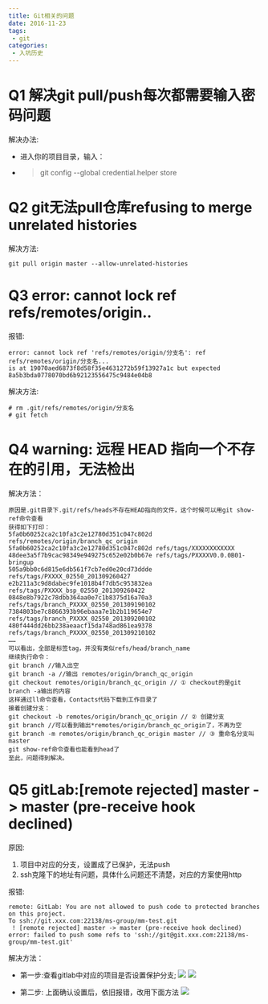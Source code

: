 ```yaml
---
title: Git相关的问题
date: 2016-11-23
tags:
 - git
categories:
 - 入坑历史
---
```


# Q1 解决git pull/push每次都需要输入密码问题

解决办法:
- 进入你的项目目录，输入：
- > git config \--global credential.helper store

# Q2 git无法pull仓库refusing to merge unrelated histories
解决方法: 
```
git pull origin master --allow-unrelated-histories
```

# Q3  error: cannot lock ref refs/remotes/origin..

报错:
```
error: cannot lock ref 'refs/remotes/origin/分支名': ref refs/remotes/origin/分支名... 
is at 19070aed6873f8d58f35e4631272b59f13927a1c but expected 8a5b3bda0778070bd6b92123556475c9484e04b8
```

解决方法:
``` 
# rm .git/refs/remotes/origin/分支名
# git fetch
```

# Q4 warning: 远程 HEAD 指向一个不存在的引用，无法检出

解决方法： 
```
原因是.git目录下.git/refs/heads不存在HEAD指向的文件，这个时候可以用git show-ref命令查看 
获得如下打印： 
5fa0b60252ca2c10fa3c2e12780d351c047c802d refs/remotes/origin/branch_qc_origin 
5fa0b60252ca2c10fa3c2e12780d351c047c802d refs/tags/XXXXXXXXXXXX 
48dee3a5f7b9cac98349e949275c652e02b0b67e refs/tags/PXXXXV0.0.0B01-bringup 
505a9bb0c6d815e6db561f7cb7ed0e20cd73ddde refs/tags/PXXXX_02550_201309260427 
e2b211a3c9d8dabec9fe1018b4f7db5c953832ea refs/tags/PXXXX_bsp_02550_201309260422 
0848e8b7922c78dbb364aa0e7c1b8375d16a70a3 refs/tags/branch_PXXXX_02550_201309190102 
7384803be7c8866393b96ebaaa7e1b2b119654e7 refs/tags/branch_PXXXX_02550_201309200102 
480f444dd26bb238aeaacf15da748ad861ea9378 refs/tags/branch_PXXXX_02550_201309210102 
…… 
可以看出，全部是标签tag，并没有类似refs/head/branch_name 
继续执行命令： 
git branch //输入出空 
git branch -a //输出 remotes/origin/branch_qc_origin 
git checkout remotes/origin/branch_qc_origin // ① checkout的是git branch -a输出的内容 
这样通过ll命令查看，Contacts代码下载到工作目录了 
接着创建分支： 
git checkout -b remotes/origin/branch_qc_origin // ② 创建分支 
git branch //可以看到输出*remotes/origin/branch_qc_origin了，不再为空 
git branch -m remotes/origin/branch_qc_origin master // ③ 重命名分支叫master 
git show-ref命令查看也能看到head了 
至此，问题得到解决。

```


# Q5 gitLab:[remote rejected] master -> master (pre-receive hook declined)

原因:
 1. 项目中对应的分支，设置成了已保护，无法push
 2. ssh克隆下的地址有问题，具体什么问题还不清楚，对应的方案使用http

报错:
```
remote: GitLab: You are not allowed to push code to protected branches on this project.
To ssh://git.xxx.com:22138/ms-group/mm-test.git
 ! [remote rejected] master -> master (pre-receive hook declined)
error: failed to push some refs to 'ssh://git@git.xxx.com:22138/ms-group/mm-test.git'
```

解决方法：
 - 第一步:查看gitlab中对应的项目是否设置保护分支;
 ![](https://52lu.github.io/directionsImg/git/gitlab-pre-receive-hook-declined.png)
 ![](https://52lu.github.io/directionsImg/git/gitlab-protected-branch.png)
 
 - 第二步: 上面确认设置后，依旧报错，改用下面方法
  ![](https://52lu.github.io/directionsImg/git/gitlab-use-http.png)